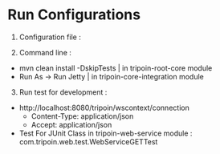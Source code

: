 # Run Configurations

1. Configuration file :

2. Command line :
- mvn clean install -DskipTests | in tripoin-root-core module
- Run As -> Run Jetty | in tripoin-core-integration module

3. Run test for development :
* http://localhost:8080/tripoin/wscontext/connection
	* Content-Type: application/json
	* Accept: application/json
* Test For JUnit Class in tripoin-web-service module :
  com.tripoin.web.test.WebServiceGETTest